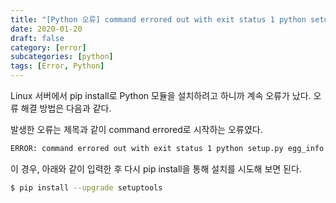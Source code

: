 ```yaml
---
title: "[Python 오류] command errored out with exit status 1 python setup.py egg_info 오류"
date: 2020-01-20
draft: false
category: [error]
subcategories: [python]
tags: [Error, Python]
---
```


Linux 서버에서 pip install로 Python 모듈을 설치하려고 하니까 계속 오류가 났다. 오류 해결 방법은 다음과 같다.  

<!--more-->

발생한 오류는 제목과 같이 command errored로 시작하는 오류였다.  

```sh
ERROR: command errored out with exit status 1 python setup.py egg_info
```

이 경우, 아래와 같이 입력한 후 다시 pip install을 통해 설치를 시도해 보면 된다.  

```sh
$ pip install --upgrade setuptools
```
